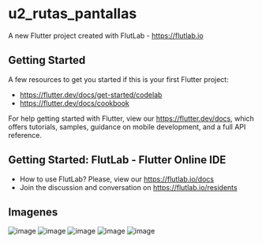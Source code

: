 # u2_rutas_pantallas

A new Flutter project created with FlutLab - https://flutlab.io

## Getting Started

A few resources to get you started if this is your first Flutter project:

- https://flutter.dev/docs/get-started/codelab
- https://flutter.dev/docs/cookbook

For help getting started with Flutter, view our
https://flutter.dev/docs, which offers tutorials,
samples, guidance on mobile development, and a full API reference.

## Getting Started: FlutLab - Flutter Online IDE

- How to use FlutLab? Please, view our https://flutlab.io/docs
- Join the discussion and conversation on https://flutlab.io/residents
## Imagenes
![image](https://github.com/YizziaA/u2_rutapantallas/assets/143548810/57851c0f-5ff6-411f-8d90-7bca88fab3e1)
![image](https://github.com/YizziaA/u2_rutapantallas/assets/143548810/67a73d9f-94da-4656-a49a-c3ea5d786d17)
![image](https://github.com/YizziaA/u2_rutapantallas/assets/143548810/d3e929b4-d8f8-48da-a202-b3d598bfa2a2)
![image](https://github.com/YizziaA/u2_rutapantallas/assets/143548810/a12ce222-bd15-457f-8e3d-5d1255fd1359)
![image](https://github.com/YizziaA/u2_rutapantallas/assets/143548810/924d7e44-35f7-4ddc-9ba0-ff2bb08e3223)
